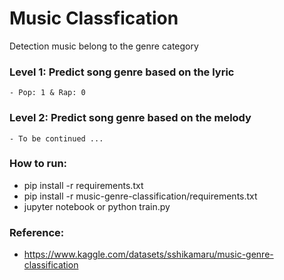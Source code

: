 # Music Classfication
Detection music belong to the genre category


### Level 1: Predict song genre based on the lyric

    - Pop: 1 & Rap: 0



### Level 2: Predict song genre based on the melody

    - To be continued ...


### How to run:
- pip install -r requirements.txt
- pip install -r music-genre-classification/requirements.txt
- jupyter notebook or python train.py



### Reference:
- https://www.kaggle.com/datasets/sshikamaru/music-genre-classification 
